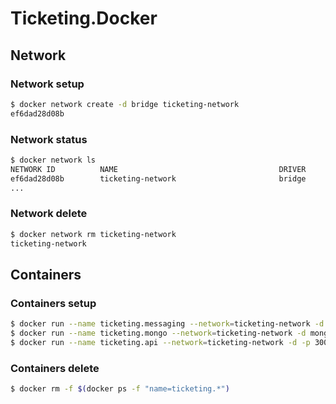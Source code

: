 # Ticketing.Docker

## Network

### Network setup

```bash
$ docker network create -d bridge ticketing-network
ef6dad28d08b
```

### Network status

```bash
$ docker network ls
NETWORK ID          NAME                                    DRIVER              SCOPE
ef6dad28d08b        ticketing-network                       bridge              local
...
```

### Network delete

```bash
$ docker network rm ticketing-network
ticketing-network
```

## Containers

### Containers setup

```bash
$ docker run --name ticketing.messaging --network=ticketing-network -d rabbitmq:3-management
$ docker run --name ticketing.mongo --network=ticketing-network -d mongo
$ docker run --name ticketing.api --network=ticketing-network -d -p 3000:80 denhamparry/ticketing.api:local
```

### Containers delete

```bash
$ docker rm -f $(docker ps -f "name=ticketing.*")
```